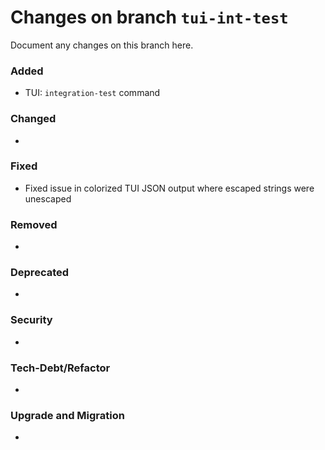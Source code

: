 # Changes on branch `tui-int-test`
Document any changes on this branch here.
### Added
- TUI: `integration-test` command

### Changed
- 

### Fixed
- Fixed issue in colorized TUI JSON output where escaped strings were unescaped

### Removed
- 

### Deprecated
- 

### Security
- 

### Tech-Debt/Refactor
- 

### Upgrade and Migration
- 
